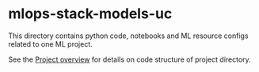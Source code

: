 # mlops-stack-models-uc

This directory contains python code, notebooks and ML resource configs related to one ML project.

See the [Project overview](../docs/project-overview.md) for details on code structure of project directory.